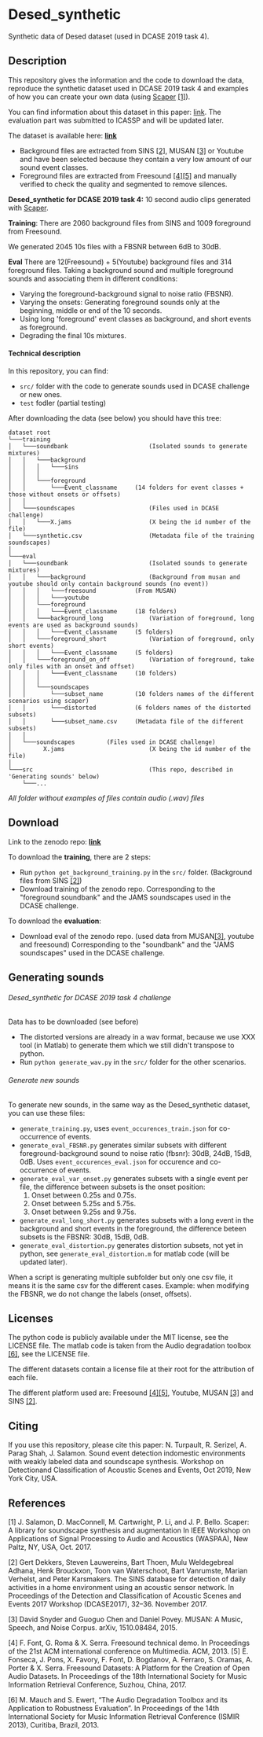 # Desed_synthetic
Synthetic data of Desed dataset (used in DCASE 2019 task 4).

## Description
This repository gives the information and the code to download the data, reproduce the synthetic dataset used in 
DCASE 2019 task 4 and examples of how you can create your own data 
(using [Scaper](https://github.com/justinsalamon/scaper) [[1]](#1)).

You can find information about this dataset in this paper: [link](https://hal.inria.fr/hal-02160855).
The evaluation part was submitted to ICASSP and will be updated later.

The dataset is available here: **[link](link)**

* Background files are extracted from SINS [[2]](#2), MUSAN [[3]](#3) or Youtube and have been selected because they 
contain a very low amount of our sound event classes.
* Foreground files are extracted from Freesound [[4]](#4)[[5]](#5) and manually verified to check the quality 
and segmented to remove silences.


**Desed_synthetic for DCASE 2019 task 4:**
10 second audio clips generated with [Scaper](https://github.com/justinsalamon/scaper).

**Training**:
There are 2060 background files from SINS and 1009 foreground from Freesound.

We generated 2045 10s files with a FBSNR between 6dB to 30dB.

**Eval**
There are 12(Freesound) + 5(Youtube) background files and 314 foreground files.
Taking a background sound and multiple foreground sounds and associating them in different conditions:
* Varying the foreground-background signal to noise ratio (FBSNR).
* Varying the onsets: Generating foreground sounds only at the beginning, middle or end of the 10 seconds.
* Using long 'foreground' event classes as background, and short events as foreground. 
* Degrading the final 10s mixtures.

#### Technical description
In this repository, you can find:
* `src/` folder with the code to generate sounds used in DCASE challenge or new ones.
* `test` fodler (partial testing) 

After downloading the data (see below) you should have this tree:
```
dataset root
└───training                            
│   └───soundbank                       (Isolated sounds to generate mixtures)
│   │   └───background                    
│   │   │   └───sins     
│   │   │ 
│   │   └───foreground
│   │   	└───Event_classname     (14 folders for event classes + those without onsets or offsets)
│   │
│   └───soundscapes                     (Files used in DCASE challenge)
│   │   └───X.jams                      (X being the id number of the file)
│   └───synthetic.csv                   (Metadata file of the training soundscapes)
│    
└───eval                                
│   └───soundbank                       (Isolated sounds to generate mixtures)
│   │   └───background                  (Background from musan and youtube should only contain background sounds (no event))
│   │   │	└───freesound           (From MUSAN)
│   │   │	└───youtube
│   │   └───foreground                  
│   │   │	└───Event_classname     (18 folders)
│   │   └───background_long             (Variation of foreground, long events are used as background sounds)
│   │   │	└───Event_classname     (5 folders)
│   │   └───foreground_short            (Variation of foreground, only short events)
│   │   │	└───Event_classname     (5 folders)
│   │   └───foreground_on_off           (Variation of foreground, take only files with an onset and offset)
│   │   │	└───Event_classname     (10 folders)
│   │   │                 
│   │   └───soundscapes
│   │   	└───subset_name         (10 folders names of the different scenarios using scaper)
│   │   	└───distorted           (6 folders names of the distorted subsets)
│   │   	└───subset_name.csv     (Metadata file of the different subsets)
│   │
│   └───soundscapes			(Files used in DCASE challenge)
│         X.jams                        (X being the id number of the file)  
│
└───src                                 (This repo, described in 'Generating sounds' below)
    └───...
```
*All folder without examples of files contain audio (.wav) files*

## Download
Link to the zenodo repo: **[link](link)**

To download the **training**, there are 2 steps:
* Run ```python get_background_training.py``` in the `src/` folder. (Background files from SINS [[2]](#2))
* Download training of the zenodo repo. Corresponding to the 
"foreground soundbank" and the JAMS soundscapes used in the DCASE challenge.

To download the **evaluation**:
* Download eval of the zenodo repo. (used data from MUSAN[[3]](#3), youtube and freesound)
Corresponding to the "soundbank" and the "JAMS soundscapes" used in the DCASE challenge.

## Generating sounds
###### Desed_synthetic for DCASE 2019 task 4 challenge 
Data has to be downloaded (see before)

* The distorted versions are already in a wav format, because we use XXX tool (in Matlab) 
to generate them which we still didn't transpose to python.
* Run ````python generate_wav.py```` in the `src/` folder for the other scenarios.

###### Generate new sounds 
To generate new sounds, in the same way as the Desed_synthetic dataset, you can use these files:
 * `generate_training.py`, uses `event_occurences_train.json` for co-occurrence of events.
 * `generate_eval_FBSNR.py` generates similar subsets with different foreground-background sound to noise ratio (fbsnr): 30dB, 24dB, 15dB, 0dB.
 Uses `event_occurences_eval.json` for occurence and co-occurrence of events.  
 * `generate_eval_var_onset.py` generates subsets with a single event per file, the difference between subsets is
  the onset position:
    1. Onset between 0.25s and 0.75s. 
    2. Onset between 5.25s and 5.75s. 
    3. Onset between 9.25s and 9.75s.
 * `generate_eval_long_short.py` generates subsets with a long event in the background and short events in the foreground, 
 the difference beteen subsets is the FBSNR: 30dB, 15dB, 0dB. 
 * `generate_eval_distortion.py` generates distortion subsets, not yet in python, 
 see `generate_eval_distortion.m` for matlab code (will be updated later).

When a script is generating multiple subfolder but only one csv file, it means it is the same csv for the different cases.
Example: when modifying the FBSNR, we do not change the labels (onset, offsets). 

## Licenses
The python code is publicly available under the MIT license, see the LICENSE file. 
The matlab code is taken from the Audio degradation toolbox [[6]](#6), see the LICENSE file.

The different datasets contain a license file at their root for the attribution of each file.

The different platform used are: Freesound [[4]](#4)[[5]](#5), Youtube, MUSAN [[3]](#3) and SINS [[2]](#2).  

## Citing
If you use this repository, please cite this paper:
N. Turpault, R. Serizel, A. Parag Shah, J. Salamon. 
Sound event detection indomestic environments with weakly labeled data and soundscape synthesis. 
Workshop on Detectionand Classification of Acoustic Scenes and Events, Oct 2019, New York City, USA.

## References
<a id="1">[1]</a> J. Salamon, D. MacConnell, M. Cartwright, P. Li, and J. P. Bello. Scaper: A library for soundscape synthesis and augmentation
In IEEE Workshop on Applications of Signal Processing to Audio and Acoustics (WASPAA), New Paltz, NY, USA, Oct. 2017.

<a id="2">[2]</a> Gert Dekkers, Steven Lauwereins, Bart Thoen, Mulu Weldegebreal Adhana, Henk Brouckxon, Toon van Waterschoot, Bart Vanrumste, Marian Verhelst, and Peter Karsmakers.
The SINS database for detection of daily activities in a home environment using an acoustic sensor network.
In Proceedings of the Detection and Classification of Acoustic Scenes and Events 2017 Workshop (DCASE2017), 32–36. November 2017.

<a id="3">[3]</a> David Snyder and Guoguo Chen and Daniel Povey.
MUSAN: A Music, Speech, and Noise Corpus.
arXiv, 1510.08484, 2015.

<a id="4">[4]</a> F. Font, G. Roma & X. Serra. Freesound technical demo. In Proceedings of the 21st ACM international conference on Multimedia. ACM, 2013.
 <a id="5">[5]</a> E. Fonseca, J. Pons, X. Favory, F. Font, D. Bogdanov, A. Ferraro, S. Oramas, A. Porter & X. Serra. Freesound Datasets: A Platform for the Creation of Open Audio Datasets.
In Proceedings of the 18th International Society for Music Information Retrieval Conference, Suzhou, China, 2017.

 <a id="5">[6]</a> M. Mauch and S. Ewert, “The Audio Degradation Toolbox and its Application to Robustness Evaluation”. 
In Proceedings of the 14th International Society for Music Information Retrieval Conference (ISMIR 2013), Curitiba, Brazil, 2013.